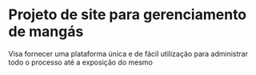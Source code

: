 # Projeto de site para gerenciamento de mangás

Visa fornecer uma plataforma única e de fácil utilização para administrar todo o processo até a exposição do mesmo